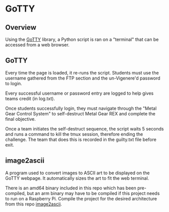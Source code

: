 # GoTTY

## Overview

Using the [GoTTY](https://github.com/yudai/gotty) library, a Python script is ran on a "terminal" that can be accessed from a web browser.

## GoTTY

Every time the page is loaded, it re-runs the script. Students must use the username gathered from the FTP section and the un-Vigenere'd password to login.

Every successful username or password entry are logged to help gives teams credit (in log.txt).

Once students successfully login, they must navigate through the "Metal Gear Control System" to self-destruct Metal Gear REX and complete the final objective.

Once a team initiates the self-destruct sequence, the script waits 5 seconds and runs a command to kill the tmux session, therefore ending the challenge. The team that does this is recorded in the guilty.txt file before exit.

## image2ascii

A program used to convert images to ASCII art to be displayed on the GoTTY webpage. It automatically sizes the art to fit the web terminal.

There is an amd64 binary included in this repo which has been pre-compiled, but an arm binary may have to be compiled if this project needs to run on a Raspberry Pi. Compile the project for the desired architecture from this repo [image2ascii](https://github.com/qeesung/image2ascii).